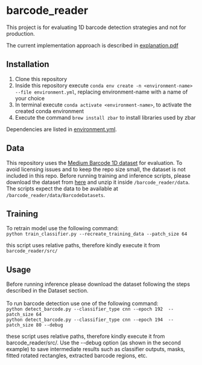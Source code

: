 # barcode_reader
This project is for evaluating 1D barcode detection strategies and not for production.

The current implementation approach is described in [explanation.pdf](https://github.com/abhikdatta/barcode_reader/blob/main/explanation.pdf)

## Installation
1. Clone this repository
2. Inside this repository execute `conda env create -n <environment-name> --file environment.yml`, replacing environment-name with a name of your choice
3. In terminal execute `conda activate <environment-name>`, to activate the created conda environment
4. Execute the command `brew install zbar` to install libraries used by zbar

Dependencies are listed in [environment.yml](https://github.com/abhikdatta/barcode_reader/blob/main/environment.yml).

## Data
This repository uses the [Medium Barcode 1D dataset](http://artelab.dista.uninsubria.it/downloads/datasets/barcode/medium_barcode_1d/medium_barcode_1d.html) for evaluation. To avoid licensing issues and to keep the repo size small, the dataset is not included in this repo. Before running training and inference scripts, please download the dataset from [here](http://artelab.dista.uninsubria.it/downloads/datasets/barcode/medium_barcode_1d/medium_barcode_1d.zip) and unzip it inside `/barcode_reader/data`. The scripts expect the data to be available at `/barcode_reader/data/BarcodeDatasets`.

## Training
To retrain model use the following command: <br>
`python train_classifier.py --recreate_training_data --patch_size 64`

this script uses relative paths, therefore kindly execute it from `barcode_reader/src/`

## Usage
Before running inference please download the dataset following the steps described in the Dataset section. <br><br>
To run barcode detection use one of the following command: <br>
`python detect_barcode.py --classifier_type cnn --epoch 192  --patch_size 64` <br>
`python detect_barcode.py --classifier_type cnn --epoch 194  --patch_size 80 --debug`

these script uses relative paths, therefore kindly execute it from barcode_reader/src/. Use the --debug option (as shown in the second example) to save intermediate results such as classifier outputs, masks, fitted rotated rectangles, extracted barcode regions, etc.
